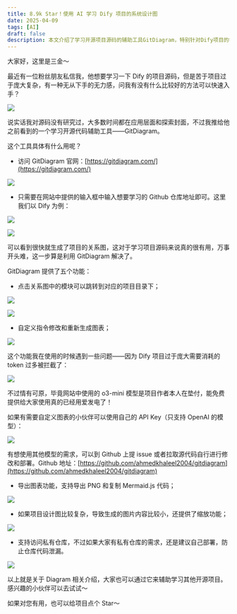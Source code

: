```yaml
---
title: 8.9k Star！使用 AI 学习 Dify 项目的系统设计图
date: 2025-04-09
tags: [AI]
draft: false
description: 本文介绍了学习开源项目源码的辅助工具GitDiagram，特别针对Dify项目的学习需求。核心观点是通过GitDiagram生成项目关系图，帮助用户快速理解复杂源码结构。关键词包括“GitDiagram”、“关系图”、“开源代码”、“自定义指令”、“私有仓库”。该工具提供多种功能，如模块跳转、图表导出、缩放，以及支持访问私有仓库，旨在提升学习效率，适合希望深入源码的开发者。
---
```


大家好，这里是三金～

最近有一位粉丝朋友私信我，他想要学习一下 Dify 的项目源码，但是苦于项目过于庞大复杂，有一种无从下手的无力感，问我有没有什么比较好的方法可以快速入手？

![](/imgs/1744209935953.webp)

说实话我对源码没有研究过，大多数时间都在应用层面和探索封面，不过我推给他之前看到的一个学习开源代码辅助工具——GitDiagram。

这个工具具体有什么用呢？

- 访问 GitDiagram 官网：[https://gitdiagram.com/](https://gitdiagram.com/)

![](/imgs/1744210051681.webp)

- 只需要在网站中提供的输入框中输入想要学习的 Github 仓库地址即可。这里我们以 Dify 为例：

![](/imgs/1744210104192.webp)

![](/imgs/1744210129990.webp)

可以看到很快就生成了项目的关系图，这对于学习项目源码来说真的很有用，万事开头难，这一步算是利用 GitDiagram 解决了。

GitDiagram 提供了五个功能：

- 点击关系图中的模块可以跳转到对应的项目目录下；

![](/imgs/1744210253568.webp)

![](/imgs/1744210273773.webp)

- 自定义指令修改和重新生成图表；

![](/imgs/1744210312951.webp)

这个功能我在使用的时候遇到一些问题——因为 Dify 项目过于庞大需要消耗的 token 过多被拦截了：

![](/imgs/1744210341061.webp)

不过情有可原，毕竟网站中使用的 o3-mini 模型是项目作者本人在垫付，能免费提供给大家使用真的已经用爱发电了！

如果有需要自定义图表的小伙伴可以使用自己的 API Key（只支持 OpenAI 的模型）：

![](/imgs/1744210368636.webp)

有想使用其他模型的需求，可以到 Github 上提 issue 或者拉取源代码自行进行修改和部署。Github 地址：[https://github.com/ahmedkhaleel2004/gitdiagram](https://github.com/ahmedkhaleel2004/gitdiagram)

- 导出图表功能，支持导出 PNG 和复制 Mermaid.js 代码；

![](/imgs/1744210484570.webp)

- 如果项目设计图比较复杂，导致生成的图片内容比较小，还提供了缩放功能；

![](/imgs/1744210511020.webp)

- 支持访问私有仓库，不过如果大家有私有仓库的需求，还是建议自己部署，防止仓库代码泄漏。

![](/imgs/1744210538227.webp)

以上就是关于 Diagram 相关介绍，大家也可以通过它来辅助学习其他开源项目。感兴趣的小伙伴可以去试试～

如果对您有用，也可以给项目点个 Star～

